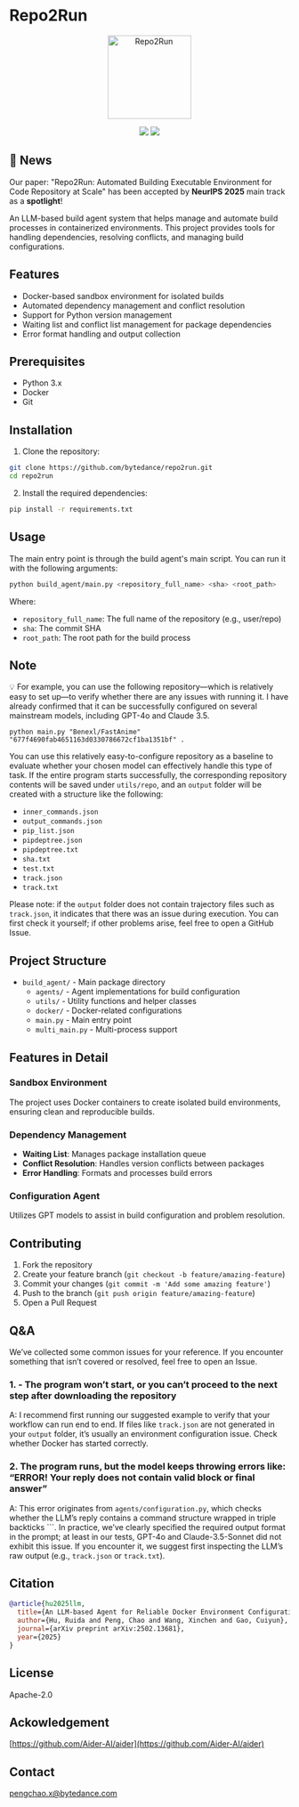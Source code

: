 # Repo2Run
<p align="center">
  <img width="150" alt="Repo2Run" src="https://github.com/user-attachments/assets/b7ee9681-d05b-468f-bbef-3040d8c6683b" />
</p>

<p align="center">
  <a href="https://arxiv.org/abs/2502.13681"><img src="https://img.shields.io/badge/cs.SE-arXiv%3A2502.13681-B31B1B.svg"></a>
  <a href="https://opensource.org/licenses/Apache-2.0"><img src="https://img.shields.io/badge/License-Apache_2.0-blue.svg"></a>
</p>

## 🚀 News
Our paper: "Repo2Run: Automated Building Executable Environment for Code Repository at Scale" has been accepted by **NeurIPS 2025** main track as a **spotlight**!

An LLM-based build agent system that helps manage and automate build processes in containerized environments. This project provides tools for handling dependencies, resolving conflicts, and managing build configurations.

## Features

- Docker-based sandbox environment for isolated builds
- Automated dependency management and conflict resolution
- Support for Python version management
- Waiting list and conflict list management for package dependencies
- Error format handling and output collection

## Prerequisites

- Python 3.x
- Docker
- Git

## Installation

1. Clone the repository:
```bash
git clone https://github.com/bytedance/repo2run.git
cd repo2run
```

2. Install the required dependencies:
```bash
pip install -r requirements.txt
```

## Usage

The main entry point is through the build agent's main script. You can run it with the following arguments:

```bash
python build_agent/main.py <repository_full_name> <sha> <root_path>
```

Where:
- `repository_full_name`: The full name of the repository (e.g., user/repo)
- `sha`: The commit SHA
- `root_path`: The root path for the build process

## Note
💡 For example, you can use the following repository—which is relatively easy to set up—to verify whether there are any issues with running it. I have already confirmed that it can be successfully configured on several mainstream models, including GPT-4o and Claude 3.5.

```
python main.py "Benexl/FastAnime" "677f4690fab4651163d0330786672cf1ba1351bf" .
```

You can use this relatively easy-to-configure repository as a baseline to evaluate whether your chosen model can effectively handle this type of task. If the entire program starts successfully, the corresponding repository contents will be saved under `utils/repo`, and an `output` folder will be created with a structure like the following:
- `inner_commands.json`
- `output_commands.json`
- `pip_list.json`
- `pipdeptree.json`
- `pipdeptree.txt`
- `sha.txt`
- `test.txt`
- `track.json`
- `track.txt`

Please note: if the `output` folder does not contain trajectory files such as `track.json`, it indicates that there was an issue during execution. You can first check it yourself; if other problems arise, feel free to open a GitHub Issue.

## Project Structure

- `build_agent/` - Main package directory
  - `agents/` - Agent implementations for build configuration
  - `utils/` - Utility functions and helper classes
  - `docker/` - Docker-related configurations
  - `main.py` - Main entry point
  - `multi_main.py` - Multi-process support

## Features in Detail

### Sandbox Environment
The project uses Docker containers to create isolated build environments, ensuring clean and reproducible builds.

### Dependency Management
- **Waiting List**: Manages package installation queue
- **Conflict Resolution**: Handles version conflicts between packages
- **Error Handling**: Formats and processes build errors

### Configuration Agent
Utilizes GPT models to assist in build configuration and problem resolution.

## Contributing

1. Fork the repository
2. Create your feature branch (`git checkout -b feature/amazing-feature`)
3. Commit your changes (`git commit -m 'Add some amazing feature'`)
4. Push to the branch (`git push origin feature/amazing-feature`)
5. Open a Pull Request

## Q&A
We’ve collected some common issues for your reference. If you encounter something that isn’t covered or resolved, feel free to open an Issue.

### 1. - The program won’t start, or you can’t proceed to the next step after downloading the repository
A: I recommend first running our suggested example to verify that your workflow can run end to end. If files like `track.json` are not generated in your `output` folder, it’s usually an environment configuration issue. Check whether Docker has started correctly.
### 2. The program runs, but the model keeps throwing errors like: “ERROR! Your reply does not contain valid block or final answer”
A: This error originates from `agents/configuration.py`, which checks whether the LLM’s reply contains a command structure wrapped in triple backticks ```. In practice, we’ve clearly specified the required output format in the prompt; at least in our tests, GPT-4o and Claude-3.5-Sonnet did not exhibit this issue. If you encounter it, we suggest first inspecting the LLM’s raw output (e.g., `track.json` or `track.txt`).

## Citation

```bibtex
@article{hu2025llm,
  title={An LLM-based Agent for Reliable Docker Environment Configuration},
  author={Hu, Ruida and Peng, Chao and Wang, Xinchen and Gao, Cuiyun},
  journal={arXiv preprint arXiv:2502.13681},
  year={2025}
}
```

## License

Apache-2.0

## Ackowledgement

[https://github.com/Aider-AI/aider](https://github.com/Aider-AI/aider)

## Contact

pengchao.x@bytedance.com
